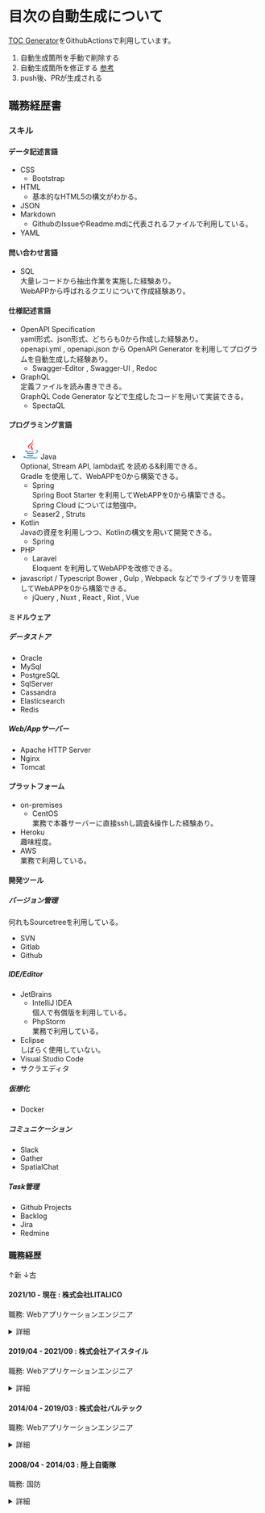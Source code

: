# 目次の自動生成について

[TOC Generator](https://github.com/technote-space/toc-generator)をGithubActionsで利用しています。

1. 自動生成箇所を手動で削除する  
1. 自動生成箇所を修正する
  [参考](https://github.com/mabubu0203/Curriculum-Vitae/wiki/Toc-Generatorの活用について)  
1. push後、PRが生成される  

## 職務経歴書

<!-- START doctoc -->
<!-- param::title::**目次**:: -->
<!-- END doctoc -->

### スキル

#### データ記述言語

- CSS  
  - Bootstrap  
- HTML  
  - 基本的なHTML5の構文がわかる。  
- JSON  
- Markdown  
  - GithubのIssueやReadme.mdに代表されるファイルで利用している。  
- YAML  

#### 問い合わせ言語

- SQL  
  大量レコードから抽出作業を実施した経験あり。  
  WebAPPから呼ばれるクエリについて作成経験あり。  

#### 仕様記述言語

- OpenAPI Specification  
  yaml形式、json形式、どちらも0から作成した経験あり。  
  openapi.yml , openapi.json から OpenAPI Generator を利用してプログラムを自動生成した経験あり。  
  - Swagger-Editor , Swagger-UI , Redoc  
- GraphQL  
  定義ファイルを読み書きできる。  
  GraphQL Code Generator などで生成したコードを用いて実装できる。  
  - SpectaQL  

#### プログラミング言語

- <img src="https://raw.githubusercontent.com/devicons/devicon/master/icons/java/java-original.svg" alt="java" width="40" height="40"/>Java  
  Optional, Stream API, lambda式 を読める&利用できる。  
  Gradle を使用して、WebAPPを0から構築できる。  
  - Spring  
    Spring Boot Starter を利用してWebAPPを0から構築できる。  
    Spring Cloud については勉強中。  
  - Seaser2 , Struts  
- Kotlin  
  Javaの資産を利用しつつ、Kotlinの構文を用いて開発できる。  
  - Spring  
- PHP
  - Laravel  
    Eloquent を利用してWebAPPを改修できる。  
- javascript / Typescript
  Bower , Gulp , Webpack  などでライブラリを管理してWebAPPを0から構築できる。  
  - jQuery , Nuxt , React , Riot , Vue  

#### ミドルウェア

##### データストア

- Oracle
- MySql
- PostgreSQL
- SqlServer
- Cassandra
- Elasticsearch
- Redis

##### Web/Appサーバー

- Apache HTTP Server
- Nginx
- Tomcat

#### プラットフォーム

- on-premises  
  - CentOS  
    業務で本番サーバーに直接sshし調査&操作した経験あり。  
- Heroku  
  趣味程度。  
- AWS  
  業務で利用している。  

#### 開発ツール

##### バージョン管理

何れもSourcetreeを利用している。

- SVN  
- Gitlab  
- Github  

##### IDE/Editor

- JetBrains  
  - IntelliJ IDEA  
    個人で有償版を利用している。
  - PhpStorm  
    業務で利用している。  
- Eclipse  
  しばらく使用していない。  
- Visual Studio Code  
- サクラエディタ  

##### 仮想化

- Docker

##### コミュニケーション

- Slack  
- Gather  
- SpatialChat  

##### Task管理

- Github Projects
- Backlog
- Jira
- Redmine

### 職務経歴

↑新 ↓古

#### 2021/10 - 現在 : 株式会社LITALICO

職務: Webアプリケーションエンジニア

<details>
  <summary>詳細</summary>
  WIP
</details>

#### 2019/04 - 2021/09 : 株式会社アイスタイル

職務: Webアプリケーションエンジニア

<details>
  <summary>詳細</summary>
  WIP
</details>

#### 2014/04 - 2019/03 : 株式会社バルテック

職務: Webアプリケーションエンジニア

<details>
  <summary>詳細</summary>
  WIP
</details>

#### 2008/04 - 2014/03 : 陸上自衛隊

職務: 国防

<details>
  <summary>詳細</summary>
  WIP
</details>
